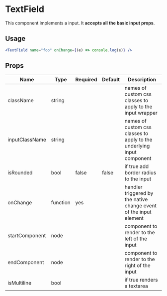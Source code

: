 # TextField

This component implements a input.
It **accepts all the basic input props**.

## Usage

```jsx
<TextField name="foo" onChange={(e) => console.log(e)} />
```

## Props

| Name           | Type     | Required | Default | Description                                                            |
| -------------- | -------- | -------- | ------- | ---------------------------------------------------------------------- |
| className      | string   |          |         | names of custom css classes to apply to the input wrapper              |
| inputClassName | string   |          |         | names of custom css classes to apply to the underlying input component |
| isRounded      | bool     | false    | false   | if true add border radius to the input                                 |
| onChange       | function | yes      |         | handler triggered by the native change event of the input element      |
| startComponent | node     |          |         | component to render to the left of the input                           |
| endComponent   | node     |          |         | component to render to the right of the input                          |
| isMultiline    | bool     |          |         | if true renders a textarea                                             |
